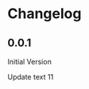 # Changelog

<!-- <START NEW CHANGELOG ENTRY> -->

## 0.0.1

Initial Version

Update text 11

<!-- <END NEW CHANGELOG ENTRY> -->
